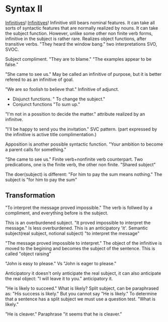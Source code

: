 Syntax II
=============
[Infinitives](Infinitive1.JPG)!
[Infinitives](Infinitive2.JPG)!
Infinitive still bears nominal features.  It can take all sorts of syntactic features that are normally realized by nouns. It can take the subject function.  However, unlike some other non finite verb forms, infinitive in the subject is rather rare.  Realizes object functions, after transitive verbs.  "They heard the window bang." two interpretations SVO, SVOC.

Subject compliment. "They are to blame."  "The examples appear to be false."

"She came to see us." May be called an infinitive of purpose, but it is better refered to as an infinitive of goal.

"We are so foolish to believe that." Infinitive of adjunct.

 - Disjunct functions. " To change the subject."
 - Conjunct functions "To sum up."

"I'm not in a possition to decide the matter." attribute realized by an infinitve.

"I'll be happy to send you the invitation." SVC pattern. (part expressed by the infinitive is active title complimentation.)


Apposition is another possible syntactic function. "Your ambition to become a parent calls for something."

"She came to see us." Finite verb+nonfinite verb counterpart. Two predications, one is the finite verb, the other non finite.  "Shared subject"

The doer(subject) is different: "For him to pay the sum means nothing." The subject is "for him to pay the sum" 

Transformation
---------
"To interpret the message proved impossible." The verb is follwed by a compliment, and everything before is the subject.

This is an overburdened subject.  "It proved impossible to interpret the message." Is less overburdened. This is an anticipatory 'it'. Semantic subject(real subject, notional subject) "to interpret the message"

"The message proved impossible to interpret." The object of the infinitive is moved to the begining and becomes the subject of the sentence.  This is called "object raising"

"John is easy to please." Vs "John is eager to please."

Anticipatory it doesn't only anticipate the real subject, it can also anticipate the real object: "I will leave it to you." anticipatory it.

"He is likely to succeed." What is likely? Split subject, can be paraphrased as: "His success is likely." But you cannot say "He is likely." To determine that a sentence has a split subject we must use a question test. "What is likely."

"He is cleaver." Paraphrase "it seems that he is cleaver."


